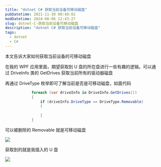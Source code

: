 ```yaml
---
title: "dotnet C# 获取当前设备可移动磁盘"
pubDatetime: 2021-11-30 00:48:02
modDatetime: 2024-08-06 12:43:27
slug: dotnet-C-获取当前设备可移动磁盘
description: "dotnet C# 获取当前设备可移动磁盘"
tags:
  - dotnet
  - C#
---
```





本文告诉大家如何获取当前设备的可移动磁盘

<!--more-->


<!-- CreateTime:2021/11/30 8:48:02 -->

<!-- 发布 -->

在我的 WPF 应用里面，期望获取到 U 盘的所在盘进行一些有趣的逻辑。可以通过 DriveInfo 类的 GetDrives 获取当前所有的驱动器磁盘

再通过 DriveType 枚举即可了解当前是否是可移动磁盘，如面代码

```csharp
            foreach (var driveInfo in DriveInfo.GetDrives())
            {
                if (driveInfo.DriveType == DriveType.Removable)
                {
                    
                }
            }
```

可以被删除的 Removable 就是可移动磁盘

<!-- ![](images/img-dotnet C# 获取当前设备可移动磁盘0.png) -->

![](images/img-lindexi%2F20211130852167894.jpg)

获取到的就是我插入的 U 盘

<!-- ![](images/img-dotnet C# 获取当前设备可移动磁盘1.png) -->

![](images/img-lindexi%2F20211130853222901.jpg)

